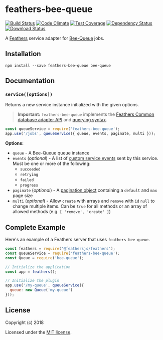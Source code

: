 # feathers-bee-queue

[![Build Status](https://travis-ci.org/compwright/feathers-bee-queue.png?branch=master)](https://travis-ci.org/compwright/feathers-bee-queue)
[![Code Climate](https://codeclimate.com/github/compwright/feathers-bee-queue/badges/gpa.svg)](https://codeclimate.com/github/compwright/feathers-bee-queue)
[![Test Coverage](https://codeclimate.com/github/compwright/feathers-bee-queue/badges/coverage.svg)](https://codeclimate.com/github/compwright/feathers-bee-queue/coverage)
[![Dependency Status](https://img.shields.io/david/compwright/feathers-bee-queue.svg?style=flat-square)](https://david-dm.org/compwright/feathers-bee-queue)
[![Download Status](https://img.shields.io/npm/dm/feathers-bee-queue.svg?style=flat-square)](https://www.npmjs.com/package/feathers-bee-queue)

A [Feathers](https://feathersjs.com) service adapter for [Bee-Queue](https://www.npmjs.com/package/bee-queue) jobs.

## Installation

```
npm install --save feathers-bee-queue bee-queue
```

## Documentation

### `service([options])`

Returns a new service instance initialized with the given options.

> __Important:__ `feathers-bee-queue` implements the [Feathers Common database adapter API](https://docs.feathersjs.com/api/databases/common.html) and [querying syntax](https://docs.feathersjs.com/api/databases/querying.html).

```js
const queueService = require('feathers-bee-queue');
app.use('/jobs', queueService({ queue, events, paginate, multi }));
```

__Options:__

- `queue` - A Bee-Queue queue instance
- `events` (*optional*) - A list of [custom service events](https://docs.feathersjs.com/api/events.html#custom-events) sent by this service. Must be one or more of the following:
  - `succeeded`
  - `retrying`
  - `failed`
  - `progress`
- `paginate` (*optional*) - A [pagination object](https://docs.feathersjs.com/api/databases/common.html#pagination) containing a `default` and `max` page size
- `multi` (*optional*) - Allow `create` with arrays and `remove` with `id` `null` to change multiple items. Can be `true` for all methods or an array of allowed methods (e.g. `[ 'remove', 'create' ]`)


## Complete Example

Here's an example of a Feathers server that uses `feathers-bee-queue`. 

```js
const feathers = require('@feathersjs/feathers');
const queueService = require('feathers-bee-queue');
const Queue = require('bee-queue');

// Initialize the application
const app = feathers();

// Initialize the plugin
app.use('/my-queue', queueService({
  queue: new Queue('my-queue')
}));
```

## License

Copyright (c) 2018

Licensed under the [MIT license](LICENSE).
